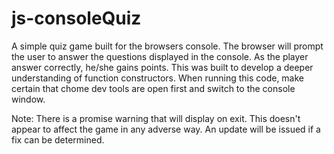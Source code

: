 # js-consoleQuiz
A simple quiz game built for the browsers console. The browser will prompt the user to answer the questions displayed in the console. As the player answer correctly, he/she gains points. This was built to develop a deeper understanding of function constructors. When running this code, make certain that chome dev tools are open first and switch to the console window.

Note: There is a promise warning that will display on exit. This doesn't appear to affect the game in any adverse way. An update will be issued if a fix can be determined.
